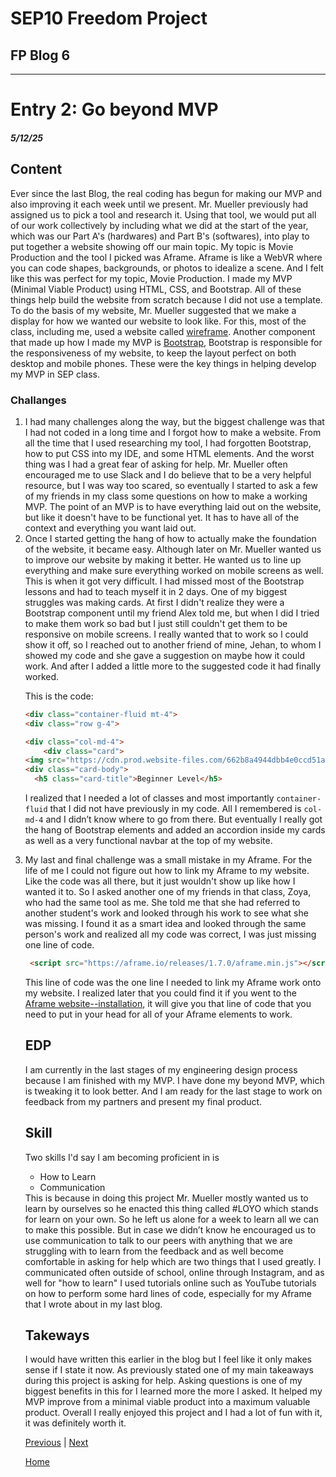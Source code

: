 # SEP10 Freedom Project
## FP Blog 6

---

# Entry 2: Go beyond MVP
##### 5/12/25

## Content
<p>Ever since the last Blog, the real coding has begun for making our MVP and also improving it each week until we present. Mr. Mueller previously had assigned us to pick a tool and research it. Using that tool, we would put all of our work collectively by including what we did at the start of the year, which was our Part A's (hardwares) and Part B's (softwares), into play to put together a website showing off our main topic. My topic is Movie Production and the tool I picked was Aframe. Aframe is like a WebVR where you can code shapes, backgrounds, or photos to idealize a scene. And I felt like this was perfect for my topic, Movie Production. I made my MVP (Minimal Viable Product) using HTML, CSS, and Bootstrap. All of these things help build the website from scratch because I did not use a template. To do the basis of my website, Mr. Mueller suggested that we make a display for how we wanted our website to look like. For this, most of the class, including me, used a website called <a href="https://wireframe.cc/">wireframe</a>. Another component that made up how I made my MVP is <a href="https://getbootstrap.com/docs/5.3/components">Bootstrap</a>, Bootstrap is responsible for the responsiveness of my website, to keep the layout perfect on both desktop and mobile phones. These were the key things in helping develop my MVP in SEP class. </p>


### Challanges
<ol> 
  <li>I had many challenges along the way, but the biggest challenge was that I had not coded in a long time and I forgot how to make a website. From all the time that I used researching my tool, I had forgotten Bootstrap, how to put CSS into my IDE, and some HTML elements. And the worst thing was I had a great fear of asking for help. Mr. Mueller often encouraged me to use Slack and I do believe that to be a very helpful resource, but I was way too scared, so eventually I started to ask a few of my friends in my class some questions on how to make a working MVP. The point of an MVP is to have everything laid out on the website, but like it doesn't have to be functional yet. It has to have all of the context and everything you want laid out.</li> 
  <li>Once I started getting the hang of how to actually make the foundation of the website, it became easy. Although later on Mr. Mueller wanted us to improve our website by making it better. He wanted us to line up everything and make sure everything worked on mobile screens as well. This is when it got very difficult. I had missed most of the Bootstrap lessons and had to teach myself it in 2 days. One of my biggest struggles was making cards. At first I didn't realize they were a Bootstrap component until my friend Alex told me, but when I did I tried to make them work so bad but I just still couldn't get them to be responsive on mobile screens. I really wanted that to work so I could show it off, so I reached out to another friend of mine, Jehan, to whom I showed my code and she gave a suggestion on maybe how it could work. And after I added a little more to the suggested code it had finally worked. 
    <p>This is the code: </p>

  
  ```HTML
  <div class="container-fluid mt-4">
  <div class="row g-4">

 <div class="col-md-4">
      <div class="card">
  <img src="https://cdn.prod.website-files.com/662b8a4944dbb4e0ccd51a28/677f9324fd7d513dda3755cb_66a791548d39ecf314840949_editing%2520on%2520capcut.png" class="card-img-top" alt="...">
  <div class="card-body">
    <h5 class="card-title">Beginner Level</h5>

```
  I realized that I needed a lot of classes and most importantly `container-fluid` that I did not have previously in my code. All I remembered is `col-md-4` and I didn’t know where to go from there. But eventually I really got the hang of Bootstrap elements and added an accordion inside my cards as well as a very functional navbar at the top of my website. </li> 
  <li>My last and final challenge was a small mistake in my Aframe. For the life of me I could not figure out how to link my Aframe to my website. Like the code was all there, but it just wouldn't show up like how I wanted it to. So I asked another one of my friends in that class, Zoya, who had the same tool as me. She told me that she had referred to another student's work and looked through his work to see what she was missing. I found it as a smart idea and looked through the same person's work and realized all my code was correct, I was just missing one line of code.


```html 
 <script src="https://aframe.io/releases/1.7.0/aframe.min.js"></script>

```
This line of code was the one line I needed to link my Aframe work onto my website. I realized later that you could find it if you went to the <a href="https://aframe.io/docs/1.7.0/introduction/installation.html">Aframe website--installation</a>, it will give you that line of code that you need to put in your head for all of your Aframe elements to work. </li>

## EDP
<p>I am currently in the last stages of my engineering design process because I am finished with my MVP. I have done my beyond MVP, which is tweaking it to look better. And I am ready for the last stage to work on feedback from my partners and present my final product. </p>

## Skill

<p>Two skills I'd say I am becoming proficient in is 
<ul> 
  <li> How to Learn</li> 
  <li> Communication</li> 
</ul> 
This is because in doing this project Mr. Mueller mostly wanted us to learn by ourselves so he enacted this thing called #LOYO which stands for learn on your own. So he left us alone for a week to learn all we can to make this possible. But in case we didn’t know he encouraged us to use communication to talk to our peers with anything that we are struggling with to learn from the feedback and as well become comfortable in asking for help which are two things that I used greatly. I communicated often outside of school, online through Instagram, and as well for "how to learn" I used tutorials online such as YouTube tutorials on how to perform some hard lines of code, especially for my Aframe that I wrote about in my last blog. </p>

## Takeways
<p>I would have written this earlier in the blog but I feel like it only makes sense if I state it now. As previously stated one of my main takeaways during this project is asking for help. Asking questions is one of my biggest benefits in this for I learned more the more I asked. It helped my MVP improve from a minimal viable product into a maximum valuable product. Overall I really enjoyed this project and I had a lot of fun with it, it was definitely worth it. </p>

  
  
 


[Previous](entry05.md) | [Next](entry07.md)

[Home](../README.md)
